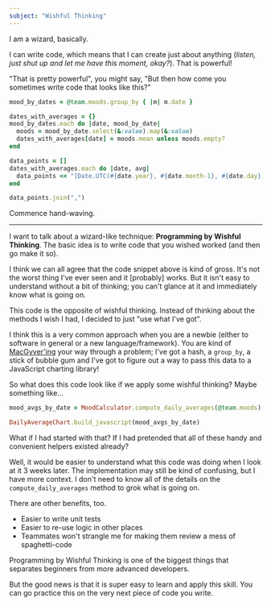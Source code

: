 ```yaml
---
subject: "Wishful Thinking"
---
```


I am a wizard, basically.

I can write code, which means that I can create just about anything (*listen, 
just shut up and let me have this moment, okay?*). That is powerful!

"That is pretty powerful", you might say, "But then how come you sometimes 
write code that looks like this?"

``` ruby
mood_by_dates = @team.moods.group_by { |m| m.date }

dates_with_averages = {}
mood_by_dates.each do |date, mood_by_date|
  moods = mood_by_date.select(&:value).map(&:value)
  dates_with_averages[date] = moods.mean unless moods.empty?
end

data_points = []
dates_with_averages.each do |date, avg|
  data_points << "[Date.UTC(#{date.year}, #{date.month-1}, #{date.day}), #{avg}]"
end

data_points.join(",")
```

Commence hand-waving.

---

I want to talk about a wizard-like technique: **Programming by Wishful
Thinking**. The basic idea is to write code that you wished worked (and then go
make it so).

I think we can all agree that the code snippet above is kind of gross. It's not
the worst thing I've ever seen and it [probably] works. But it isn't easy to
understand without a bit of thinking; you can't glance at it and immediately
know what is going on.

This code is the opposite of wishful thinking. Instead of thinking about the
methods I wish I had, I decided to just "use what I've got".

I think this is a very common approach when you are a newbie (either to software
in general or a new language/framework). You are kind of [MacGyver'ing][mg] your
way through a problem; I've got a hash, a `group_by`, a stick of bubble gum and
I've got to figure out a way to pass this data to a JavaScript charting library!

So what does this code look like if we apply some wishful thinking? Maybe
something like...

``` ruby
mood_avgs_by_date = MoodCalculator.compute_daily_averages(@team.moods)

DailyAverageChart.build_javascript(mood_avgs_by_date)
```

What if I had started with that? If I had pretended that all of these handy and
convenient helpers existed already?

Well, it would be easier to understand what this code was doing when I look at
it 3 weeks later. The implementation may still be kind of confusing, but I have
more context. I don't need to know all of the details on the 
`compute_daily_averages` method to grok what is going on.

There are other benefits, too.

* Easier to write unit tests
* Easier to re-use logic in other places
* Teammates won't strangle me for making them review a mess of spaghetti-code

Programming by Wishful Thinking is one of the biggest things that separates
beginners from more advanced developers. 

But the good news is that it is super easy to learn and apply this skill. You 
can go practice this on the very next piece of code you write.

[mg]: http://fathom.info/macrecipes/












